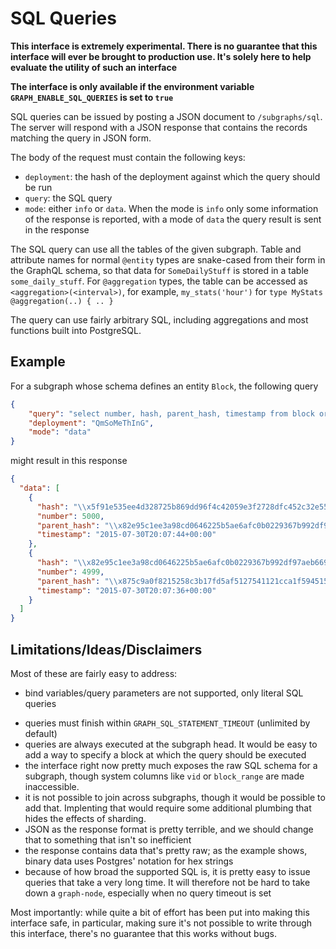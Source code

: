 # SQL Queries

**This interface is extremely experimental. There is no guarantee that this
interface will ever be brought to production use. It's solely here to help
evaluate the utility of such an interface**

**The interface is only available if the environment variable `GRAPH_ENABLE_SQL_QUERIES` is set to `true`**

SQL queries can be issued by posting a JSON document to
`/subgraphs/sql`. The server will respond with a JSON response that
contains the records matching the query in JSON form.

The body of the request must contain the following keys:

* `deployment`: the hash of the deployment against which the query should
  be run
* `query`: the SQL query
* `mode`: either `info` or `data`. When the mode is `info` only some
  information of the response is reported, with a mode of `data` the query
  result is sent in the response

The SQL query can use all the tables of the given subgraph. Table and
attribute names for normal `@entity` types are snake-cased from their form
in the GraphQL schema, so that data for `SomeDailyStuff` is stored in a
table `some_daily_stuff`. For `@aggregation` types, the table can be
accessed as `<aggregation>(<interval>)`, for example, `my_stats('hour')` for
`type MyStats @aggregation(..) { .. }`

The query can use fairly arbitrary SQL, including aggregations and most
functions built into PostgreSQL.

## Example

For a subgraph whose schema defines an entity `Block`, the following query
```json
{
    "query": "select number, hash, parent_hash, timestamp from block order by number desc limit 2",
    "deployment": "QmSoMeThInG",
    "mode": "data"
}
```

might result in this response
```json
{
  "data": [
    {
      "hash": "\\x5f91e535ee4d328725b869dd96f4c42059e3f2728dfc452c32e5597b28ce68d6",
      "number": 5000,
      "parent_hash": "\\x82e95c1ee3a98cd0646225b5ae6afc0b0229367b992df97aeb669c898657a4bb",
      "timestamp": "2015-07-30T20:07:44+00:00"
    },
    {
      "hash": "\\x82e95c1ee3a98cd0646225b5ae6afc0b0229367b992df97aeb669c898657a4bb",
      "number": 4999,
      "parent_hash": "\\x875c9a0f8215258c3b17fd5af5127541121cca1f594515aae4fbe5a7fbef8389",
      "timestamp": "2015-07-30T20:07:36+00:00"
    }
  ]
}
```

## Limitations/Ideas/Disclaimers

Most of these are fairly easy to address:

- bind variables/query parameters are not supported, only literal SQL
  queries
* queries must finish within `GRAPH_SQL_STATEMENT_TIMEOUT` (unlimited by
  default)
* queries are always executed at the subgraph head. It would be easy to add
  a way to specify a block at which the query should be executed
* the interface right now pretty much exposes the raw SQL schema for a
  subgraph, though system columns like `vid` or `block_range` are made
  inaccessible.
* it is not possible to join across subgraphs, though it would be possible
  to add that. Implenting that would require some additional plumbing that
  hides the effects of sharding.
* JSON as the response format is pretty terrible, and we should change that
  to something that isn't so inefficient
* the response contains data that's pretty raw; as the example shows,
  binary data uses Postgres' notation for hex strings
* because of how broad the supported SQL is, it is pretty easy to issue
  queries that take a very long time. It will therefore not be hard to take
  down a `graph-node`, especially when no query timeout is set

Most importantly: while quite a bit of effort has been put into making this
interface safe, in particular, making sure it's not possible to write
through this interface, there's no guarantee that this works without bugs.
